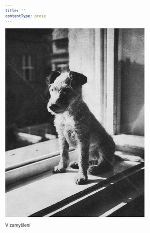 ```yaml
---
title: ''
contentType: prose
---
```


![dasenka_fotky_018](./resources/dasenka_fotky_018.jpg)  

V zamyšlení
